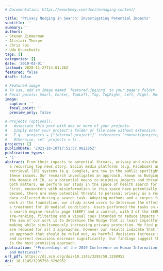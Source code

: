 ```yaml
---
# Documentation: https://wowchemy.com/docs/managing-content/

title: 'Privacy Nudging in Search: Investigating Potential Impacts'
subtitle: ''
summary: ''
authors:
- Steven Zimmerman
- Alistair Thorpe
- Chris Fox
- Udo Kruschwitz
tags: []
categories: []
date: '2019-03-01'
lastmod: 2020-11-27T14:01:26Z
featured: false
draft: false

# Featured image
# To use, add an image named `featured.jpg/png` to your page's folder.
# Focal points: Smart, Center, TopLeft, Top, TopRight, Left, Right, BottomLeft, Bottom, BottomRight.
image:
  caption: ''
  focal_point: ''
  preview_only: false

# Projects (optional).
#   Associate this post with one or more of your projects.
#   Simply enter your project's folder or file name without extension.
#   E.g. `projects = ["internal-project"]` references `content/project/deep-learning/index.md`.
#   Otherwise, set `projects = []`.
projects: []
publishDate: '2021-10-10T17:51:57.962285Z'
publication_types:
- '1'
abstract: From their impacts to potential threats, privacy and misinformation are
  a recurring top news story. Social media platforms (e.g. Facebook) and information
  retrieval (IR) systems (e.g. Google), are now in the public spotlight to address
  these issues. Our research investigates an approach, known as Nudging, applied to
  the domain of IR, as a potential means to minimize impacts and threats surrounding
  both matters. We perform our study in the space of health search for two reasons.
  First, encounters with misinformation in this space have potentially grave outcomes.
  Second, there are many potential threats to personal privacy as a result of the
  data collected during a search task. Adopting methods and a corpus from previous
  work as the foundation, our study asked users to determine the effectiveness of
  a treatment for 10 medical conditions. Users performed the tasks on 4 variants of
  a search engine results page (SERP) and a control, with 3 of the SERPS being a Nudge
  (re-ranking, filtering and a visual cue) intended to reduce impacts to privacy.
  The aim of our work is to determine the Nudge that is least impactful to good decision
  making while simultaneously increasing privacy protection. We find privacy impacts
  are reduced for all 3 approaches, however our results indicate that filtering is
  an approach that should be ruled out, as harmful decisions increase significantly
  and correct decisions decrease significantly. Our findings suggest that re-ranking
  is the most promising approach.
publication: '*Proceedings of the 2019 Conference on Human Information Interaction
  and Retrieval*'
url_pdf: https://dl.acm.org/doi/10.1145/3295750.3298952
doi: 10.1145/3295750.3298952
---
```


